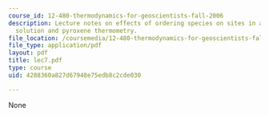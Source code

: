 ```yaml
---
course_id: 12-480-thermodynamics-for-geoscientists-fall-2006
description: Lecture notes on effects of ordering species on sites in a crystalline
  solution and pyroxene thermometry.
file_location: /coursemedia/12-480-thermodynamics-for-geoscientists-fall-2006/4288360a827d67948e75edb8c2cde030_lec7.pdf
file_type: application/pdf
layout: pdf
title: lec7.pdf
type: course
uid: 4288360a827d67948e75edb8c2cde030

---
```

None